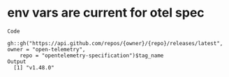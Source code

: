 # env vars are current for otel spec

    Code
      gh::gh("https://api.github.com/repos/{owner}/{repo}/releases/latest", owner = "open-telemetry",
        repo = "opentelemetry-specification")$tag_name
    Output
      [1] "v1.48.0"

